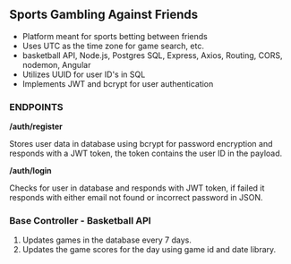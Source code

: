 ## Sports Gambling Against Friends

- Platform meant for sports betting between friends
- Uses UTC as the time zone for game search, etc.
- basketball API, Node.js, Postgres SQL, Express, Axios, Routing, CORS, nodemon, Angular
- Utilizes UUID for user ID's in SQL
- Implements JWT and bcrypt for user authentication

### ENDPOINTS

**/auth/register**

Stores user data in database using bcrypt for password encryption and responds with a JWT token, the token contains the user ID in the payload.

**/auth/login**

Checks for user in database and responds with JWT token, if failed it responds with either email not found or incorrect password in JSON.

### Base Controller - Basketball API

1. Updates games in the database every 7 days.
2. Updates the game scores for the day using game id and date library.

